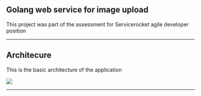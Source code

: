## Golang web service for image upload

This project was part of the assessment for Servicerocket agile developer position 

---

## Architecure

This is the basic architecture of the application

![](https://bitbucket.org/khairimusa60/khairi-image-upload-service/raw/f1e9846436889f9d63c0e336aa3f3a37808d29ca/pictures/golang%20architecture.PNG) 

---